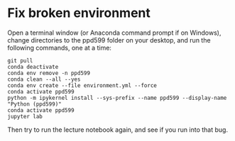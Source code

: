 # Fix broken environment

Open a terminal window (or Anaconda command prompt if on Windows), change directories to the ppd599 folder on your desktop, and run the following commands, one at a time:

```
git pull
conda deactivate
conda env remove -n ppd599
conda clean --all --yes
conda env create --file environment.yml --force
conda activate ppd599
python -m ipykernel install --sys-prefix --name ppd599 --display-name "Python (ppd599)"
conda activate ppd599
jupyter lab
```

Then try to run the lecture notebook again, and see if you run into that bug.
